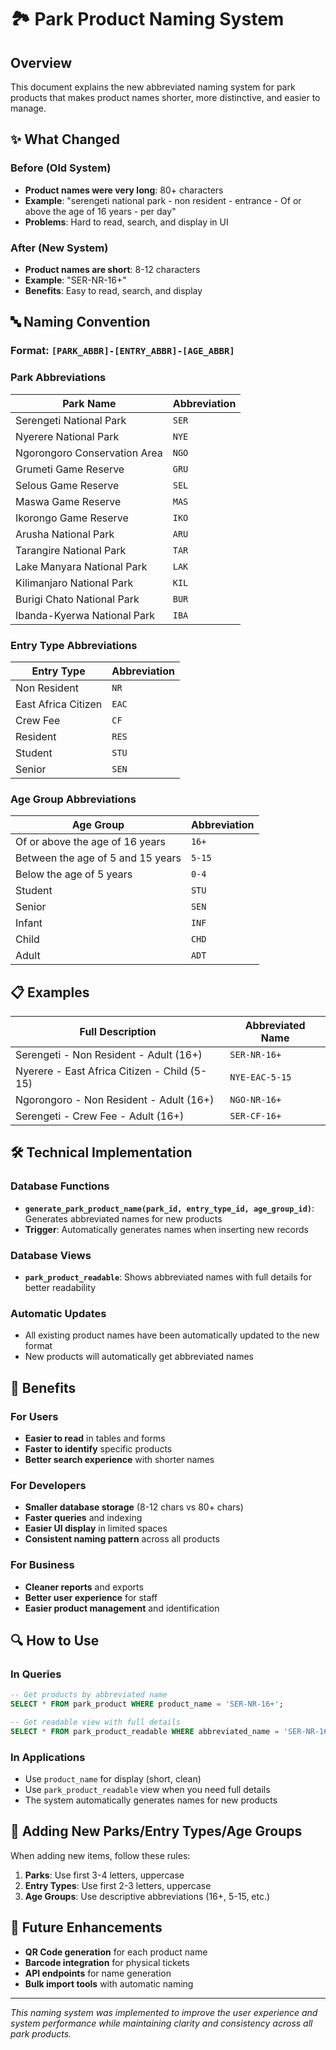 # 🏞️ Park Product Naming System

## Overview
This document explains the new abbreviated naming system for park products that makes product names shorter, more distinctive, and easier to manage.

## ✨ What Changed

### Before (Old System)
- **Product names were very long**: 80+ characters
- **Example**: "serengeti national park - non resident - entrance - Of or above the age of 16 years - per day"
- **Problems**: Hard to read, search, and display in UI

### After (New System)
- **Product names are short**: 8-12 characters
- **Example**: "SER-NR-16+"
- **Benefits**: Easy to read, search, and display

## 🔤 Naming Convention

### Format: `[PARK_ABBR]-[ENTRY_ABBR]-[AGE_ABBR]`

### Park Abbreviations
| Park Name | Abbreviation |
|-----------|--------------|
| Serengeti National Park | `SER` |
| Nyerere National Park | `NYE` |
| Ngorongoro Conservation Area | `NGO` |
| Grumeti Game Reserve | `GRU` |
| Selous Game Reserve | `SEL` |
| Maswa Game Reserve | `MAS` |
| Ikorongo Game Reserve | `IKO` |
| Arusha National Park | `ARU` |
| Tarangire National Park | `TAR` |
| Lake Manyara National Park | `LAK` |
| Kilimanjaro National Park | `KIL` |
| Burigi Chato National Park | `BUR` |
| Ibanda-Kyerwa National Park | `IBA` |

### Entry Type Abbreviations
| Entry Type | Abbreviation |
|------------|--------------|
| Non Resident | `NR` |
| East Africa Citizen | `EAC` |
| Crew Fee | `CF` |
| Resident | `RES` |
| Student | `STU` |
| Senior | `SEN` |

### Age Group Abbreviations
| Age Group | Abbreviation |
|-----------|--------------|
| Of or above the age of 16 years | `16+` |
| Between the age of 5 and 15 years | `5-15` |
| Below the age of 5 years | `0-4` |
| Student | `STU` |
| Senior | `SEN` |
| Infant | `INF` |
| Child | `CHD` |
| Adult | `ADT` |

## 📋 Examples

| Full Description | Abbreviated Name |
|------------------|------------------|
| Serengeti - Non Resident - Adult (16+) | `SER-NR-16+` |
| Nyerere - East Africa Citizen - Child (5-15) | `NYE-EAC-5-15` |
| Ngorongoro - Non Resident - Adult (16+) | `NGO-NR-16+` |
| Serengeti - Crew Fee - Adult (16+) | `SER-CF-16+` |

## 🛠️ Technical Implementation

### Database Functions
- **`generate_park_product_name(park_id, entry_type_id, age_group_id)`**: Generates abbreviated names for new products
- **Trigger**: Automatically generates names when inserting new records

### Database Views
- **`park_product_readable`**: Shows abbreviated names with full details for better readability

### Automatic Updates
- All existing product names have been automatically updated to the new format
- New products will automatically get abbreviated names

## 🎯 Benefits

### For Users
- **Easier to read** in tables and forms
- **Faster to identify** specific products
- **Better search experience** with shorter names

### For Developers
- **Smaller database storage** (8-12 chars vs 80+ chars)
- **Faster queries** and indexing
- **Easier UI display** in limited spaces
- **Consistent naming pattern** across all products

### For Business
- **Cleaner reports** and exports
- **Better user experience** for staff
- **Easier product management** and identification

## 🔍 How to Use

### In Queries
```sql
-- Get products by abbreviated name
SELECT * FROM park_product WHERE product_name = 'SER-NR-16+';

-- Get readable view with full details
SELECT * FROM park_product_readable WHERE abbreviated_name = 'SER-NR-16+';
```

### In Applications
- Use `product_name` for display (short, clean)
- Use `park_product_readable` view when you need full details
- The system automatically generates names for new products

## 📝 Adding New Parks/Entry Types/Age Groups

When adding new items, follow these rules:
1. **Parks**: Use first 3-4 letters, uppercase
2. **Entry Types**: Use first 2-3 letters, uppercase
3. **Age Groups**: Use descriptive abbreviations (16+, 5-15, etc.)

## 🚀 Future Enhancements

- **QR Code generation** for each product name
- **Barcode integration** for physical tickets
- **API endpoints** for name generation
- **Bulk import tools** with automatic naming

---

*This naming system was implemented to improve the user experience and system performance while maintaining clarity and consistency across all park products.*
